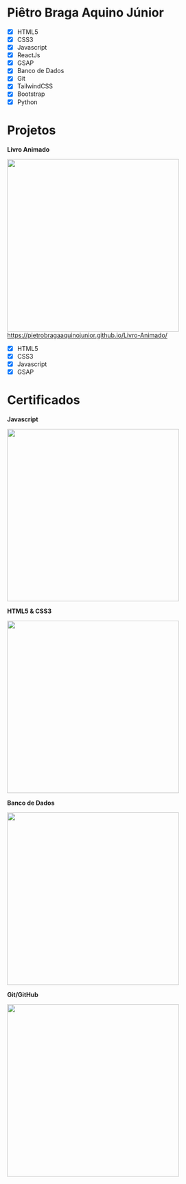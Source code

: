 # Piêtro Braga Aquino Júnior

- [x] HTML5
- [x] CSS3
- [x] Javascript
- [x] ReactJs
- [x] GSAP
- [x] Banco de Dados
- [x] Git
- [x] TailwindCSS
- [x] Bootstrap
- [x] Python

# Projetos
**Livro Animado**

<img src="https://user-images.githubusercontent.com/85259321/178920494-076a1b99-7e1f-4feb-873b-4a287fc31498.gif" style='width:400px' />
<a href="https://pietrobragaaquinojunior.github.io/Livro-Animado/">https://pietrobragaaquinojunior.github.io/Livro-Animado/</a>

- [x] HTML5
- [x] CSS3
- [x] Javascript
- [x] GSAP

# Certificados
**Javascript**

<img src="https://user-images.githubusercontent.com/85259321/179030066-dd09a757-f8cb-4703-9996-e8ffc418020f.jpg" style='width:400px' />

**HTML5 & CSS3**

<img src="https://user-images.githubusercontent.com/85259321/179030084-625fdaa0-8b0b-4cd6-892d-f78ddbffbbbc.jpg" style='width:400px' />

**Banco de Dados**

<img src="https://user-images.githubusercontent.com/85259321/179418835-e32bde44-5913-4bd5-861a-fdc2ae76e45e.jpg" style='width:400px' />

**Git/GitHub**

<img src="https://user-images.githubusercontent.com/85259321/179424014-e0cd3979-40b3-4e96-9715-d1da11e2487e.jpg" style='width:400px' />
